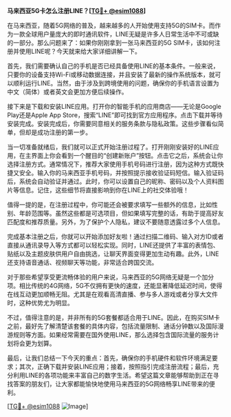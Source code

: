 **马来西亚5G卡怎么注册LINE？[[TG💪+ @esim1088](https://t.me/s/esim1088)]**

在马来西亚，随着5G网络的普及，越来越多的人开始使用支持5G的SIM卡。而作为一款全球用户量庞大的即时通讯软件，LINE无疑是许多人日常生活中不可或缺的一部分。那么问题来了：如果你刚刚拿到一张马来西亚的5G SIM卡，该如何注册并使用LINE呢？今天就来给大家详细讲解一下。

首先，我们需要确认自己的手机是否已经具备使用LINE的基本条件。一般来说，只要你的设备支持Wi-Fi或移动数据连接，并且安装了最新的操作系统版本，就可以顺利运行LINE。当然，由于涉及到跨境使用的问题，确保你的手机语言设置为中文（简体）或者英文会更加方便后续操作。

接下来是下载和安装LINE应用。打开你的智能手机的应用商店——无论是Google Play还是Apple App Store，搜索“LINE”即可找到官方应用程序。点击下载并等待安装完成。安装完成后，你需要同意相关的服务条款与隐私政策。这些步骤看似简单，但却是成功注册的第一步。

当一切准备就绪后，我们就可以正式开始注册过程了。打开刚刚安装好的LINE应用，在主界面上你会看到一个醒目的“创建新账户”按钮。点击它之后，系统会让你选择注册方式。通常情况下，推荐大家使用手机号码进行注册，因为这种方式既快捷又安全。输入你的马来西亚手机号码，并按照提示接收验证码短信。输入验证码后，系统会自动验证并通过。此时，你可以设置自己的昵称、密码以及个人资料图片等信息。记住，这些细节将直接影响到你在LINE上的社交体验哦！

值得一提的是，在注册过程中，你可能还会被要求填写一些额外的信息，比如性别、年龄范围等。虽然这些都是可选项目，但如果填写完整的话，有助于提高好友匹配度和推荐质量。另外，为了保护个人隐私，建议不要随意透露过多个人信息。

完成基本注册之后，你就可以开始添加好友啦！通过扫描二维码、输入对方ID或者直接从通讯录导入等方式都可以轻松实现。同时，LINE还提供了丰富的表情包、贴纸以及主题皮肤供用户自由挑选，让聊天界面变得更加生动有趣。此外，LINE还支持语音通话、视频聊天等功能，非常适合跨国交流。

对于那些希望享受更流畅体验的用户来说，马来西亚的5G网络无疑是一个加分项。相比传统的4G网络，5G不仅拥有更快的速度，还能显著降低延迟时间，使得在线互动更加顺畅无阻。尤其是在观看高清直播、参与多人游戏或者分享大文件时，这种优势尤为明显。

不过，值得注意的是，并非所有的5G套餐都适合用于LINE。因此，在购买SIM卡之前，最好先了解清楚该套餐的具体内容，包括流量限制、通话分钟数以及国际漫游规则等方面。如果经常需要在国外使用LINE，那么选择包含国际流量的服务计划将会更为划算。

最后，让我们总结一下今天的重点：首先，确保你的手机硬件和软件环境满足要求；其次，正确下载并安装LINE应用；接着，按照指引完成注册流程；最后，充分利用LINE的各项功能来丰富自己的数字生活。希望这篇文章能够帮助到正在寻找答案的朋友们，让大家都能愉快地使用马来西亚的5G网络畅享LINE带来的便利。

[[TG💪+ @esim1088](https://t.me/s/esim1088) ![Image](https://i.postimg.cc/4NQfJmqS/Snipaste-2025-05-13-00-14-12.png)]